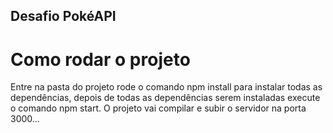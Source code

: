 ## Desafio PokéAPI
#  Como rodar o projeto

Entre na pasta do projeto rode o comando npm install para instalar todas as dependências, depois de todas as dependências serem instaladas execute o comando npm start. O projeto vai compilar e subir o servidor na porta 3000...


